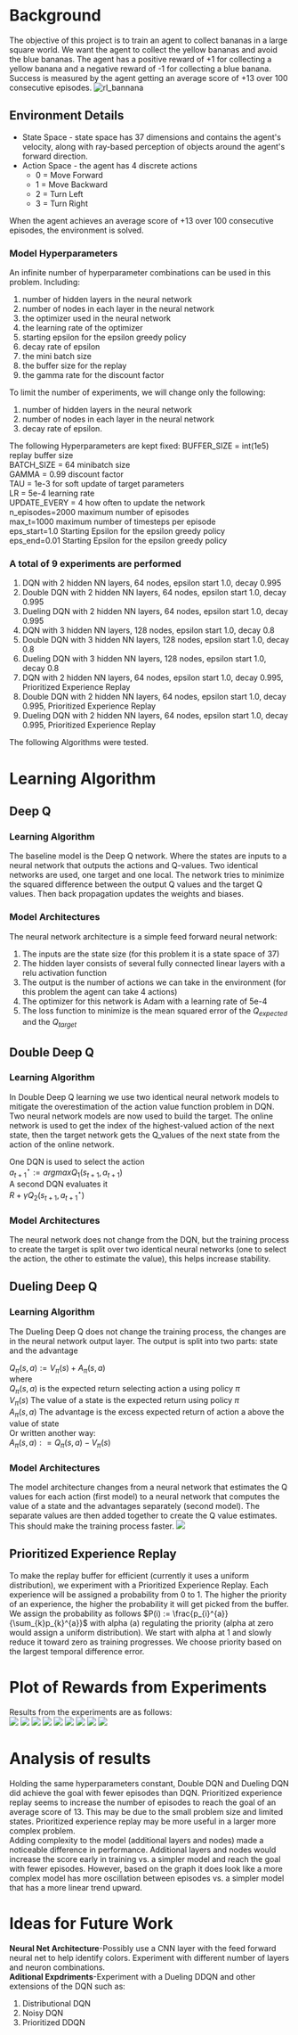 
# Background
The objective of this project is to train an agent to collect bananas in a large square world.  We want the agent to collect the yellow bananas and avoid the blue bananas.  The agent has a positive reward of +1 for collecting a yellow banana and a negative reward of -1 for collecting a blue banana.  Success is measured by the agent getting an average score of +13 over 100 consecutive episodes.
![rl_bannana](https://user-images.githubusercontent.com/54339413/177430607-d5ba2a4c-dc60-4250-ac72-35f9c2279b9a.gif)

## Environment Details

* State Space - state space has 37 dimensions and contains the agent's velocity, along with ray-based perception of objects around the agent's forward direction.
* Action Space - the agent has 4 discrete actions 
  * 0 = Move Forward
  * 1 = Move Backward
  * 2 = Turn Left
  * 3 = Turn Right

When the agent achieves an average score of +13 over 100 consecutive episodes, the environment is solved.

### Model Hyperparameters
An infinite number of hyperparameter combinations can be used in this problem.  Including:
1. number of hidden layers in the neural network
2. number of nodes in each layer in the neural network
3. the optimizer used in the neural network
4. the learning rate of the optimizer
5. starting epsilon for the epsilon greedy policy
6. decay rate of epsilon
7. the mini batch size
8. the buffer size for the replay
9. the gamma rate for the discount factor

To limit the number of experiments, we will change only the following:
1. number of hidden layers in the neural network
2. number of nodes in each layer in the neural network
3. decay rate of epsilon.

The following Hyperparameters are kept fixed:
BUFFER_SIZE = int(1e5)   replay buffer size \
BATCH_SIZE = 64          minibatch size \
GAMMA = 0.99             discount factor \
TAU = 1e-3               for soft update of target parameters \
LR = 5e-4                learning rate \
UPDATE_EVERY = 4         how often to update the network \
n_episodes=2000		 maximum number of episodes \
max_t=1000		 maximum number of timesteps per episode \
eps_start=1.0		 Starting Epsilon for the epsilon greedy policy \
eps_end=0.01		 Starting Epsilon for the epsilon greedy policy

### A total of 9 experiments are performed
1. DQN with 2 hidden NN layers, 64 nodes, epsilon start 1.0, decay 0.995
2. Double DQN with 2 hidden NN layers, 64 nodes, epsilon start 1.0, decay 0.995
3. Dueling DQN with 2 hidden NN layers, 64 nodes, epsilon start 1.0, decay 0.995
4. DQN with 3 hidden NN layers, 128 nodes, epsilon start 1.0, decay 0.8
5. Double DQN with 3 hidden NN layers, 128 nodes, epsilon start 1.0, decay 0.8
6. Dueling DQN with 3 hidden NN layers, 128 nodes, epsilon start 1.0, decay 0.8
7. DQN with 2 hidden NN layers, 64 nodes, epsilon start 1.0, decay 0.995, Prioritized Experience Replay
8. Double DQN with 2 hidden NN layers, 64 nodes, epsilon start 1.0, decay 0.995, Prioritized Experience Replay
9. Dueling DQN with 2 hidden NN layers, 64 nodes, epsilon start 1.0, decay 0.995, Prioritized Experience Replay

The following Algorithms were tested. 

# Learning Algorithm
 
## Deep Q
### Learning Algorithm
The baseline model is the Deep Q network.  Where the states are inputs to a neural network that outputs the actions and Q-values.  Two identical networks are used, one target and one local.  The network tries to minimize the squared difference between the output Q values and the target Q values.  Then back propagation updates the weights and biases.  

### Model Architectures
The neural network architecture is a simple feed forward neural network:  
1. The inputs are the state size (for this problem it is a state space of 37)
2. The hidden layer consists of several fully connected linear layers with a relu activation function
3. The output is the number of actions we can take in the environment (for this problem the agent can take 4 actions)
4. The optimizer for this network is Adam with a learning rate of 5e-4
5. The loss function to minimize is the mean squared error of the $Q_{expected}$ and the $Q_{target}$
## Double Deep Q
### Learning Algorithm
In Double Deep Q learning we use two identical neural network models to mitigate the overestimation of the action value function problem in DQN. Two neural network models are now used to build the target.  The online network is used to get the index of the highest-valued action of the next state, then the target network gets the Q_values of the next state from the action of the online network.

One DQN is used to select the action \
$a_{t+1}^{\star} := argmax Q_{1}(s_{t+1},a_{t+1})$ \
A second DQN evaluates it \
$R + \gamma Q_{2}(s_{t+1}, a^{\star}_{t+1})$ 

### Model Architectures
The neural network does not change from the DQN, but the training process to create the target is split over two identical neural networks (one to select the action, the other to estimate the value), this helps increase stability.  
## Dueling Deep Q
### Learning Algorithm
The Dueling Deep Q does not change the training process, the changes are in the neural network output layer. The output is split into two parts: state and the advantage

$Q_{\pi}(s, a) := V_{\pi}(s) + A_{\pi}(s, a)$ \
where \
$Q_{\pi}(s, a)$ is the expected return selecting action a using policy $\pi$ \
$V_{\pi}(s)$ The value of a state is the expected return using policy $\pi$ \
$A_{\pi}(s, a)$ The advantage is the excess expected return of action a above the value of state \
Or written another way: \
$A_{\pi}(s, a) : = Q_{\pi}(s, a) - V_{\pi}(s)$ 
		
### Model Architectures
The model architecture changes from a neural network that estimates the Q values for each action (first model) to a neural network that computes the value of a state and the advantages separately (second model).  The separate values are then added together to create the Q value estimates.  This should make the training process faster.
![](images/dueling_dqn.png)
## Prioritized Experience Replay
To make the replay buffer for efficient (currently it uses a uniform distribution), we experiment with a Prioritized Experience Replay.  Each experience will be assigned a probability from 0 to 1.  The higher the priority of an experience, the higher the probability it will get picked from the buffer.   
We assign the probability as follows
$P(i) := \frac{p_{i}^{a}}{\sum_{k}p_{k}^{a}}$ with alpha (a) regulating the priority (alpha at zero would assign a uniform distribution).
We start with alpha at 1 and slowly reduce it toward zero as training progresses.
We choose priority based on the largest temporal difference error.

# Plot of Rewards from Experiments
Results from the experiments are as follows: \
![](images/scenario1.png)
![](images/scenario2.png)
![](images/scenario3.png)
![](images/scenario4.png)
![](images/scenario5.png)
![](images/scenario6.png)
![](images/scenario7.png)
![](images/scenario8.png)
![](images/scenario9.png)
# Analysis of results
Holding the same hyperparameters constant, Double DQN and Dueling DQN did achieve the goal with fewer episodes than DQN.  Prioritized experience replay seems to increase the number of episodes to reach the goal of an average score of 13.  This may be due to the small problem size and limited states.  Prioritized experience replay may be more useful in a larger more complex problem. \
Adding complexity to the model (additional layers and nodes) made a noticeable difference in performance.  Additional layers and nodes would increase the score early in training vs. a simpler model and reach the goal with fewer episodes.  However, based on the graph it does look like a more complex model has more oscillation between episodes vs. a simpler model that has a more linear trend upward.

# Ideas for Future Work
**Neural Net Architecture**-Possibly use a CNN layer with the feed forward neural net to help identify colors.  Experiment with different number of layers and neuron combinations.  
**Aditional Expdriments**-Experiment with a Dueling DDQN and other extensions of the DQN such as: 
1. Distributional DQN 
2. Noisy DQN 
3. Prioritized DDQN




